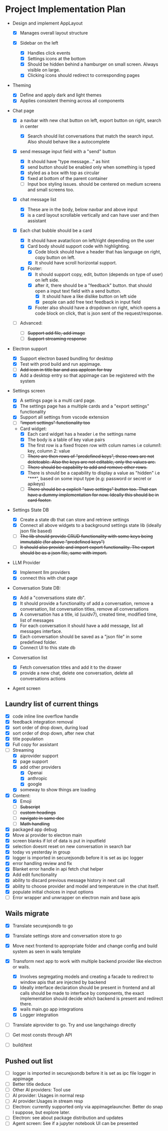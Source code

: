 # Project Implementation Plan

- Design and implement AppLayout

  - [x] Manages overall layout structure

  - [x] Sidebar on the left

    - [x] Handles click events
    - [x] Settings icons at the bottom
    - [x] Should be hidden behind a hamburger on small screen. Always visible on large.
    - [x] Clicking icons should redirect to corresponding pages

- Theming

  - [x] Define and apply dark and light themes
  - [x] Applies consistent theming across all components

- Chat page

  - [x] a navbar with new chat button on left, export button on right, search in center

    - [x] Search should list conversations that match the search input. Also should behave like a autocomplete

  - [x] send message input field with a "send" button

    - [x] It should have "type message..." as hint
    - [x] send button should be enabled only when something is typed
    - [x] styled as a box with top as circular
    - [x] fixed at bottom of the parent container
    - [ ] Input box styling issues. should be centered on medium screens and small screens too.

  - [x] chat message list

    - [x] These are in the body, below navbar and above input
    - [x] is a card layout scrollable vertically and can have user and then assistant

  - [x] Each chat bubble should be a card

    - [x] It should have avatar/icon on left/right depending on the user
    - [x] Card body should support code with highlighting.
      - [x] Code block should have a header that has language on right, copy button on left.
      - [x] It should have scroll horizontal support.
    - [x] Footer:
      - [x] It should support copy, edit, button (depends on type of user) on left side.
      - [x] after it, there should be a "feedback" button. that should open a input text field with a send button.
        - [x] It should have a like dislike button on left side
        - [x] people can add free text feedback in input field
      - [x] Footer also should have a dropdown on right, which opens a code block on click, that is json sent of the request/response.

  - [ ] Advanced:
    - [ ] ~~Support add file, add image~~
    - [ ] ~~Support streaming response~~

- Electron support

  - [x] Support electron based bundling for desktop
  - [x] Test with prod build and run appimage.
  - [ ] ~~Add icon in title bar and ass appIcon for tray~~
  - [x] Add a desktop entry so that appimage can be registered with the system

- Settings screen

  - [x] A settings page is a multi card page.
  - [x] The settings page has a multiple cards and a "export settings" functionality
  - [x] Support all settings from vscode extension
  - [ ] ~~"import settings" functionality too~~
  - Card widget:
    - [x] Each card widget has a header i.e the settings name
    - [x] The body is a table of key value pairs
    - [x] The first row is a fixed frozen row with colum names i.e column1: key, column 2: value
    - [ ] ~~There are then rows of "predefined keys", these rows are not deleteable. Also the keys are not editable, only the values are.~~
    - [ ] ~~There should be capability to add and remove other rows.~~
    - [x] There is should be a capability to display a value as "hidden" i.e "\*\*\*", based on some input type (e.g: password or secret or apikeys)
    - [ ] ~~There should be a explicit "save settings" button too. That can have a dummy implementation for now. Ideally this should be in card footer.~~

- Settings State DB

  - [x] Create a state db that can store and retrieve settings
  - [x] Connect all above widgets to a background settings state lib (ideally json file based)
  - [ ] ~~The lib should provide CRUD functionality with some keys being immutable (for above "predefined keys")~~
  - [ ] ~~It should also provide and import export functionality. The export should be as a json file, same with import.~~

- LLM Provider

  - [x] Implement llm providers
  - [x] connect this with chat page

- Conversation State DB:

  - [x] Add a "conversations state db".
  - [x] It should provide a functionality of add a conversation, remove a conversation, list conversation titles, remove all conversations
  - [x] A conversation has a title, id (uuidv7), created time, modified time, list of messages
  - [x] For each conversation it should have a add message, list all messages interface.
  - [x] Each conversation should be saved as a "json file" in some predefined folder.
  - [x] Connect UI to this state db

- Conversation list

  - [x] Fetch conversation titles and add it to the drawer
  - [x] provide a new chat, delete one conversation, delete all conversations actions

- Agent screen

## Laundry list of current things

- [x] code inline line overflow handle
- [x] feedback integration removal
- [x] sort order of drop down, during load
- [x] sort order of drop down, after new chat
- [x] title population
- [x] Full copy for assistant
- [ ] Streaming
  - [x] aiprovider support
  - [x] page support
  - [x] add other providers
    - [x] Openai
    - [x] anthropic
    - [x] google
  - [x] someway to show things are loading
- [x] Content:
  - [x] Emoji
  - [ ] ~~Subscript~~
  - [ ] ~~custom headings~~
  - [ ] ~~navigate in same doc~~
  - [ ] ~~Math handling~~
- [x] packaged app debug
- [x] Move ai provider to electron main
- [x] screen blanks if lot of data is put in inputfield
- [x] selection doesnt reset on new conversation in search bar
- [x] today vs yesterday in group
- [x] logger is imported in securejsondb before it is set as ipc logger
- [x] error handling review and fix
- [x] Blanket error handle in api fetch chat helper
- [x] Add edit functionality
- [x] ability to discard previous message history in next call
- [x] ability to choose provider and model and temperature in the chat itself.
- [x] populate initial choices in input options
- [ ] Error wrapper and unwrapper on electron main and base apis

## Wails migrate

- [x] Translate securejsondb to go
- [x] Translate settings store and conversation store to go
- [x] Move next frontend to appropriate folder and change config and build system as seen in wails template

- [x] Transform next app to work with multiple backend provider like electron or wails.

  - [x] Involves segregating models and creating a facade to redirect to window apis that are injected by backend
  - [x] Ideally interface declaration should be present in frontend and all calls should be made to interface by components, the exact implementation should decide which backend is present and redirect there.
  - [x] wails main.go app integrations
  - [x] Logger integration

- [ ] Translate aiprovider to go. Try and use langchaingo directly
- [ ] Get most consts through API

- [ ] build/test

## Pushed out list

- [ ] logger is imported in securejsondb before it is set as ipc file logger in appimage
- [ ] Better title deduce
- [ ] Other AI providers: Tool use
- [ ] AI provider: Usages in normal resp
- [ ] AI provider:Usages in stream resp
- [ ] Electron: currently supported only via appimagelauncher. Better do snap I suppose, but explore later.
- [ ] Electron: see about package distribution and updates
- [ ] Agent screen: See if a jupyter notebook UI can be presented
